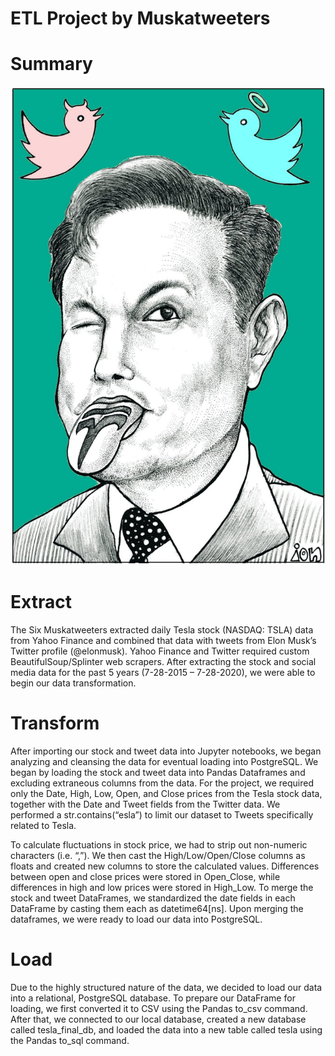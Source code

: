 # ETL Project by Muskatweeters

# Summary 

![Image](Musk_Twitter_backgnd.jpg)

# Extract
The Six Muskatweeters extracted daily Tesla stock (NASDAQ: TSLA) data from Yahoo Finance and combined that data with tweets from Elon Musk’s Twitter profile (@elonmusk). Yahoo Finance and Twitter required custom BeautifulSoup/Splinter web scrapers. After extracting the stock and social media data for the past 5 years (7-28-2015 – 7-28-2020), we were able to begin our data transformation.

# Transform
After importing our stock and tweet data into Jupyter notebooks, we began analyzing and cleansing the data for eventual loading into PostgreSQL.
We began by loading the stock and tweet data into Pandas Dataframes and excluding extraneous columns from the data. For the project, we required only the Date, High, Low, Open, and Close prices from the Tesla stock data, together with the Date and Tweet fields from the Twitter data. We performed a str.contains(“esla”) to limit our dataset to Tweets specifically related to Tesla.

To calculate fluctuations in stock price, we had to strip out non-numeric characters (i.e. “,”). We then cast the High/Low/Open/Close columns as floats and created new columns to store the calculated values. Differences between open and close prices were stored in Open_Close, while differences in high and low prices were stored in High_Low.
To merge the stock and tweet DataFrames, we standardized the date fields in each DataFrame by casting them each as datetime64[ns]. Upon merging the dataframes, we were ready to load our data into PostgreSQL.

# Load
Due to the highly structured nature of the data, we decided to load our data into a relational, PostgreSQL database. To prepare our DataFrame for loading, we first converted it to CSV using the Pandas to_csv command. After that, we connected to our local database, created a new database called tesla_final_db, and loaded the data into a new table called tesla using the Pandas to_sql command.
